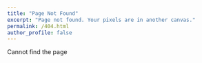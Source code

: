 ```yaml
---
title: "Page Not Found"
excerpt: "Page not found. Your pixels are in another canvas."
permalink: /404.html
author_profile: false
---
```


Cannot find the page

<script>
  var GOOG_FIXURL_LANG = 'en';
  var GOOG_FIXURL_SITE = 'https://devinlife.com'
</script>
<script src="https://linkhelp.clients.google.com/tbproxy/lh/wm/fixurl.js">
</script>